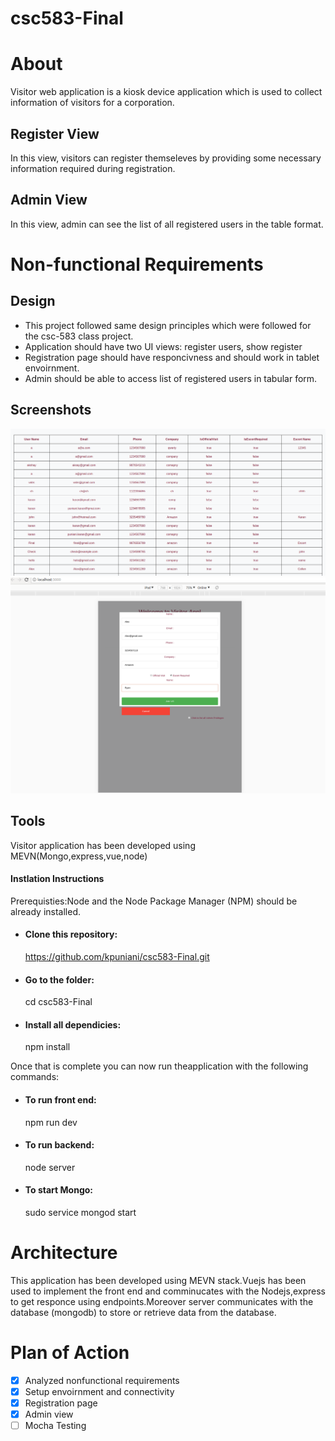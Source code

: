 # csc583-Final

# About
Visitor web application is a kiosk device application which is used to collect information of visitors for a corporation.

## Register View

In this view, visitors can register themseleves by providing some necessary information required during registration.

## Admin View

In this view, admin can see the list of all registered users in the table format.

# Non-functional Requirements

## Design

* This project followed same design principles which were followed for the csc-583 class project.
* Application should have two UI views: register users, show register
* Registration page should have responcivness and should work in tablet envoirnment.
* Admin should be able to access list of registered users in tabular form.

## Screenshots
![](images/Admin.PNG)
![](images/Register.PNG)

## Tools

Visitor application has been developed using MEVN(Mongo,express,vue,node)

#### Instlation Instructions

Prerequisties:Node and the Node Package Manager (NPM) should be already installed.

* #### Clone this repository:

  https://github.com/kpuniani/csc583-Final.git

* #### Go to the folder:

  cd csc583-Final

* #### Install all dependicies:

  npm install

Once that is complete you can now run theapplication with the following commands:

* #### To run front end:

  npm run dev

* #### To run backend:

  node server

* #### To start Mongo:

  sudo service mongod start

# Architecture
This application has been developed using MEVN stack.Vuejs has been used to implement the front end and comminucates with the Nodejs,express to get responce using endpoints.Moreover server communicates with the database (mongodb) to store or retrieve data from the database.

# Plan of Action

- [X] Analyzed nonfunctional requirements
- [X] Setup envoirnment and connectivity
- [X] Registration page
- [X] Admin view
- [ ] Mocha Testing
